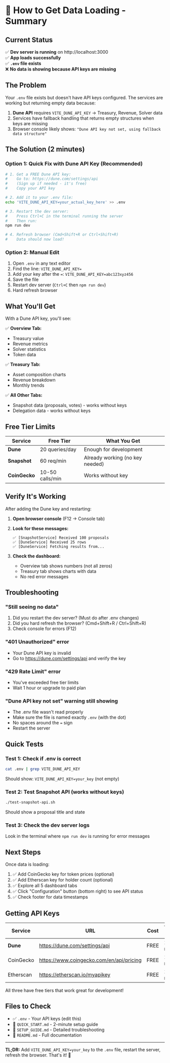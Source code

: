 # 🎯 How to Get Data Loading - Summary

## Current Status

✅ **Dev server is running** on http://localhost:3000  
✅ **App loads successfully**  
✅ **`.env` file exists**  
❌ **No data is showing because API keys are missing**

## The Problem

Your `.env` file exists but doesn't have API keys configured. The services are working but returning empty data because:

1. **Dune API** requires `VITE_DUNE_API_KEY` → Treasury, Revenue, Solver data
2. Services have fallback handling that returns empty structures when keys are missing
3. Browser console likely shows: `"Dune API key not set, using fallback data structure"`

## The Solution (2 minutes)

### Option 1: Quick Fix with Dune API Key (Recommended)

```bash
# 1. Get a FREE Dune API key:
#    Go to: https://dune.com/settings/api
#    (Sign up if needed - it's free)
#    Copy your API key

# 2. Add it to your .env file:
echo 'VITE_DUNE_API_KEY=your_actual_key_here' >> .env

# 3. Restart the dev server:
#    Press Ctrl+C in the terminal running the server
#    Then run:
npm run dev

# 4. Refresh browser (Cmd+Shift+R or Ctrl+Shift+R)
#    Data should now load!
```

### Option 2: Manual Edit

1. Open `.env` in any text editor
2. Find the line: `VITE_DUNE_API_KEY=`
3. Add your key after the `=`: `VITE_DUNE_API_KEY=abc123xyz456`
4. Save the file
5. Restart dev server (`Ctrl+C` then `npm run dev`)
6. Hard refresh browser

## What You'll Get

With a Dune API key, you'll see:

✅ **Overview Tab:**
- Treasury value
- Revenue metrics
- Solver statistics
- Token data

✅ **Treasury Tab:**
- Asset composition charts
- Revenue breakdown
- Monthly trends

✅ **All Other Tabs:**
- Snapshot data (proposals, votes) - works without keys
- Delegation data - works without keys

## Free Tier Limits

| Service | Free Tier | What You Get |
|---------|-----------|--------------|
| **Dune** | 20 queries/day | Enough for development |
| **Snapshot** | 60 req/min | Already working (no key needed) |
| **CoinGecko** | 10-50 calls/min | Works without key |

## Verify It's Working

After adding the Dune key and restarting:

1. **Open browser console** (F12 → Console tab)
2. **Look for these messages:**
   ```
   ✅ [SnapshotService] Received 100 proposals
   ✅ [DuneService] Received 25 rows
   ✅ [DuneService] Fetching results from...
   ```

3. **Check the dashboard:**
   - Overview tab shows numbers (not all zeros)
   - Treasury tab shows charts with data
   - No red error messages

## Troubleshooting

### "Still seeing no data"
1. Did you restart the dev server? (Must do after .env changes)
2. Did you hard refresh the browser? (Cmd+Shift+R / Ctrl+Shift+R)
3. Check console for errors (F12)

### "401 Unauthorized" error
- Your Dune API key is invalid
- Go to https://dune.com/settings/api and verify the key

### "429 Rate Limit" error
- You've exceeded free tier limits
- Wait 1 hour or upgrade to paid plan

### "Dune API key not set" warning still showing
- The .env file wasn't read properly
- Make sure the file is named exactly `.env` (with the dot)
- No spaces around the `=` sign
- Restart the server

## Quick Tests

### Test 1: Check if .env is correct
```bash
cat .env | grep VITE_DUNE_API_KEY
```
Should show: `VITE_DUNE_API_KEY=your_key` (not empty)

### Test 2: Test Snapshot API (works without keys)
```bash
./test-snapshot-api.sh
```
Should show a proposal title and state

### Test 3: Check the dev server logs
Look in the terminal where `npm run dev` is running for error messages

## Next Steps

Once data is loading:

1. ✅ Add CoinGecko key for token prices (optional)
2. ✅ Add Etherscan key for holder count (optional)
3. ✅ Explore all 5 dashboard tabs
4. ✅ Click "Configuration" button (bottom right) to see API status
5. ✅ Check footer for data timestamps

## Getting API Keys

| Service | URL | Cost | Time to Get |
|---------|-----|------|-------------|
| **Dune** | https://dune.com/settings/api | FREE | 2 minutes |
| CoinGecko | https://www.coingecko.com/en/api/pricing | FREE | 2 minutes |
| Etherscan | https://etherscan.io/myapikey | FREE | 2 minutes |

All three have free tiers that work great for development!

## Files to Check

- ✅ `.env` - Your API keys (edit this)
- 📖 `QUICK_START.md` - 2-minute setup guide
- 📖 `SETUP_GUIDE.md` - Detailed troubleshooting
- 📖 `README.md` - Full documentation

---

**TL;DR:** Add `VITE_DUNE_API_KEY=your_key` to the `.env` file, restart the server, refresh the browser. That's it! 🚀

